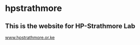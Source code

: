 hpstrathmore
============
This is the website for HP-Strathmore Lab
--------------
www.hpstrathmore.or.ke
